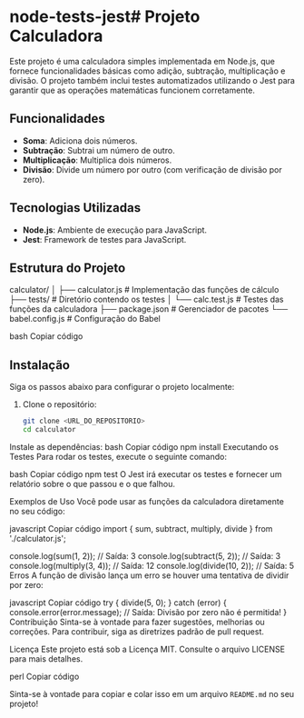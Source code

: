 # node-tests-jest# Projeto Calculadora

Este projeto é uma calculadora simples implementada em Node.js, que fornece funcionalidades básicas como adição, subtração, multiplicação e divisão. O projeto também inclui testes automatizados utilizando o Jest para garantir que as operações matemáticas funcionem corretamente.

## Funcionalidades
- **Soma**: Adiciona dois números.
- **Subtração**: Subtrai um número de outro.
- **Multiplicação**: Multiplica dois números.
- **Divisão**: Divide um número por outro (com verificação de divisão por zero).

## Tecnologias Utilizadas
- **Node.js**: Ambiente de execução para JavaScript.
- **Jest**: Framework de testes para JavaScript.

## Estrutura do Projeto
calculator/ │ ├── calculator.js # Implementação das funções de cálculo ├── tests/ # Diretório contendo os testes │ └── calc.test.js # Testes das funções da calculadora ├── package.json # Gerenciador de pacotes └── babel.config.js # Configuração do Babel

bash
Copiar código

## Instalação
Siga os passos abaixo para configurar o projeto localmente:
1. Clone o repositório:
   ```bash
   git clone <URL_DO_REPOSITORIO>
   cd calculator
Instale as dependências:
bash
Copiar código
npm install
Executando os Testes
Para rodar os testes, execute o seguinte comando:

bash
Copiar código
npm test
O Jest irá executar os testes e fornecer um relatório sobre o que passou e o que falhou.

Exemplos de Uso
Você pode usar as funções da calculadora diretamente no seu código:

javascript
Copiar código
import { sum, subtract, multiply, divide } from './calculator.js';

console.log(sum(1, 2));           // Saída: 3
console.log(subtract(5, 2));      // Saída: 3
console.log(multiply(3, 4));       // Saída: 12
console.log(divide(10, 2));        // Saída: 5
Erros
A função de divisão lança um erro se houver uma tentativa de dividir por zero:

javascript
Copiar código
try {
    divide(5, 0);
} catch (error) {
    console.error(error.message);  // Saída: Divisão por zero não é permitida!
}
Contribuição
Sinta-se à vontade para fazer sugestões, melhorias ou correções. Para contribuir, siga as diretrizes padrão de pull request.

Licença
Este projeto está sob a Licença MIT. Consulte o arquivo LICENSE para mais detalhes.

perl
Copiar código

Sinta-se à vontade para copiar e colar isso em um arquivo `README.md` no seu projeto!
